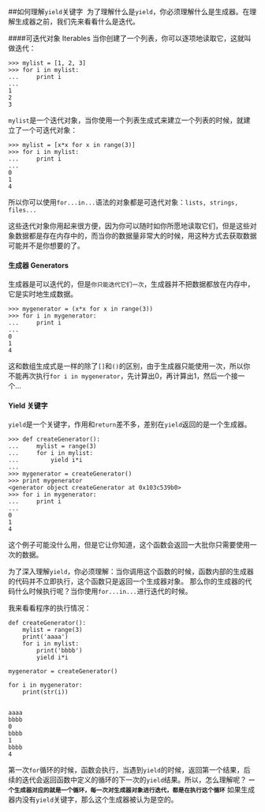 ##如何理解`yield`关键字
﻿
为了理解什么是`yield`，你必须理解什么是生成器。在理解生成器之前，我们先来看看什么是迭代。

####可迭代对象 Iterables
当你创建了一个列表，你可以逐项地读取它，这就叫做迭代：
```
>>> mylist = [1, 2, 3]
>>> for i in mylist:
...     print i
...
1
2
3
```
`mylist`是一个迭代对象，当你使用一个列表生成式来建立一个列表的时候，就建立了一个可迭代对象：
```
>>> mylist = [x*x for x in range(3)]
>>> for i in mylist:
...     print i
...
0
1
4
```
所以你可以使用`for...in...`语法的对象都是可迭代对象：`lists, strings, files...`

这些迭代对象你用起来很方便，因为你可以随时如你所愿地读取它们，但是这些对象数据都是存在内存中的，而当你的数据量非常大的时候，用这种方式去获取数据可能并不是你想要的了。

#### 生成器 Generators
生成器是可以迭代的，但是`你只能迭代它们一次`，生成器并不把数据都放在内存中，它是实时地生成数据。
```
>>> mygenerator = (x*x for x in range(3))
>>> for i in mygenerator:
...     print i
...
0
1
4
```
这和数组生成式是一样的除了`[]`和`()`的区别，由于生成器只能使用一次，所以你不能再次执行`for i in mygenerator`，先计算出0，再计算出1，然后一个接一个...

#### Yield 关键字
`yield`是一个关键字，作用和`return`差不多，差别在`yield`返回的是一个生成器。
```
>>> def createGenerator():
...     mylist = range(3)
...     for i in mylist:
...         yield i*i
...
>>> mygenerator = createGenerator()
>>> print mygenerator
<generator object createGenerator at 0x103c539b0>
>>> for i in mygenerator:
...     print i
...
0
1
4
```
这个例子可能没什么用，但是它让你知道，这个函数会返回一大批你只需要使用一次的数据。

为了深入理解`yield`，你必须理解：当你调用这个函数的时候，函数内部的生成器的代码并不立即执行，这个函数只是返回一个生成器对象。
那么你的生成器的代码什么时候执行呢？当你使用`for...in...`进行迭代的时候。

我来看看程序的执行情况：
```
def createGenerator():
    mylist = range(3)
    print('aaaa')
    for i in mylist:
        print('bbbb')
        yield i*i

mygenerator = createGenerator()

for i in mygenerator:
    print(str(i))


aaaa
bbbb
0
bbbb
1
bbbb
4
```

第一次`for`循环的时候，函数会执行，当遇到`yield`的时候，返回第一个结果，后续的迭代会返回函数中定义的循环的下一次的`yield`结果。所以，怎么理解呢？
**`一个生成器对应的就是一个循环，每一次对生成器对象进行迭代，都是在执行这个循环`**
如果生成器内没有`yield`关键字，那么这个生成器被认为是空的。








